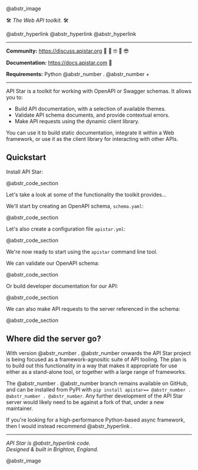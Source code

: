 @abstr_image 

🛠 _The Web API toolkit._ 🛠 

@abstr_hyperlink @abstr_hyperlink @abstr_hyperlink 

* * *

**Community:** https://discuss.apistar.org 🤔 💭 🤓 💬 😎

**Documentation:** https://docs.apistar.com 📘

**Requirements:** Python @abstr_number . @abstr_number +

* * *

API Star is a toolkit for working with OpenAPI or Swagger schemas. It allows you to:

  * Build API documentation, with a selection of available themes.
  * Validate API schema documents, and provide contextual errors.
  * Make API requests using the dynamic client library.



You can use it to build static documentation, integrate it within a Web framework, or use it as the client library for interacting with other APIs.

## Quickstart

Install API Star:

@abstr_code_section 

Let's take a look at some of the functionality the toolkit provides...

We'll start by creating an OpenAPI schema, `schema.yaml`:

@abstr_code_section 

Let's also create a configuration file `apistar.yml`:

@abstr_code_section 

We're now ready to start using the `apistar` command line tool.

We can validate our OpenAPI schema:

@abstr_code_section 

Or build developer documentation for our API:

@abstr_code_section 

We can also make API requests to the server referenced in the schema:

@abstr_code_section 

## Where did the server go?

With version @abstr_number . @abstr_number onwards the API Star project is being focused as a framework-agnositic suite of API tooling. The plan is to build out this functionality in a way that makes it appropriate for use either as a stand-alone tool, or together with a large range of frameworks.

The @abstr_number . @abstr_number branch remains available on GitHub, and can be installed from PyPI with `pip install apistar== @abstr_number . @abstr_number . @abstr_number`. Any further development of the API Star server would likely need to be against a fork of that, under a new maintainer.

If you're looking for a high-performance Python-based async framework, then I would instead recommend @abstr_hyperlink .

* * *

_API Star is @abstr_hyperlink code.  
Designed & built in Brighton, England._

@abstr_image 
